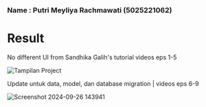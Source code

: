 ### Name : Putri Meyliya Rachmawati (5025221062)

# Result
No different UI from Sandhika Galih's tutorial videos eps 1-5

![Tampilan Project](https://github.com/user-attachments/assets/e899a4ec-103c-4253-bae0-df96e82cdf80)

Update  untuk data, model, dan database migration | videos eps 6-9

![Screenshot 2024-09-26 143941](https://github.com/user-attachments/assets/7052abf8-b330-402f-affe-f2fe3fa0a464)

